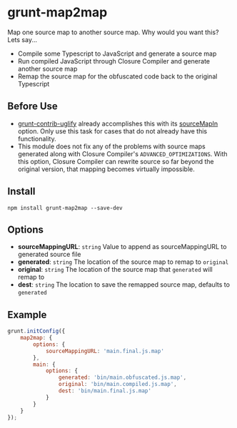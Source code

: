 grunt-map2map
=============

Map one source map to another source map. Why would you want this? Lets say...

- Compile some Typescript to JavaScript and generate a source map
- Run compiled JavaScript through Closure Compiler and generate another source map
- Remap the source map for the obfuscated code back to the original Typescript

## Before Use

- [grunt-contrib-uglify](https://github.com/gruntjs/grunt-contrib-uglify) already accomplishes this with its [sourceMapIn](https://github.com/gruntjs/grunt-contrib-uglify#sourcemapin) option. Only use this task for cases that do not already have this functionality.
- This module does not fix any of the problems with source maps generated along with Closure Compiler's `ADVANCED_OPTIMIZATIONS`. With this option, Closure Compiler can rewrite source so far beyond the original version, that mapping becomes virtually impossible.

## Install

```shell
npm install grunt-map2map --save-dev
```

## Options

- **sourceMappingURL**: `string` Value to append as sourceMappingURL to generated source file
- **generated**: `string` The location of the source map to remap to `original`
- **original**: `string` The location of the source map that `generated` will remap to
- **dest**: `string` The location to save the remapped source map, defaults to `generated`

## Example

```javascript
grunt.initConfig({
	map2map: {
		options: {
			sourceMappingURL: 'main.final.js.map'
		},
		main: {
			options: {
				generated: 'bin/main.obfuscated.js.map',
				original: 'bin/main.compiled.js.map',
				dest: 'bin/main.final.js.map'
			}
		}
	}
});
```
